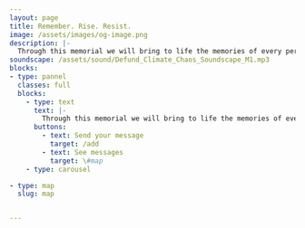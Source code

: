 ```yaml
---
layout: page
title: Remember. Rise. Resist.
image: /assets/images/og-image.png
description: |-
  Through this memorial we will bring to life the memories of every person harmed by the injustices of the climate crisis. We’ve laid wreaths naming climate wrecking projects we want Lloyd’s of London to rule out underwriting, and help to prevent billions of lives being destroyed by climate impacts. Lloyd’s needs to stop ignoring the climate science and communities being effected by climate breakdown. Thousands of people across the world have messages - join the memorial.
soundscape: /assets/sound/Defund_Climate_Chaos_Soundscape_M1.mp3
blocks:
- type: pannel
  classes: full
  blocks:
    - type: text
      text: |-
        Through this memorial we will bring to life the memories of every person harmed by the injustices of the climate crisis. We’ve  laid wreaths naming climate wrecking projects we want Lloyd’s of London to rule out underwriting, and help to prevent billions of lives being destroyed by climate impacts. Lloyd’s needs to stop ignoring the climate science and communities being effected by climate breakdown. Thousands of people across the world have messages - join the memorial.
      buttons:
        - text: Send your message
          target: /add
        - text: See messages
          target: \#map
    - type: carousel

- type: map
  slug: map


---
```

